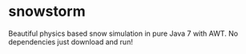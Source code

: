 # snowstorm
Beautiful physics based snow simulation in pure Java 7 with AWT. No dependencies just download and run!
